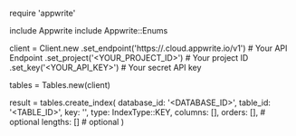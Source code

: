 require 'appwrite'

include Appwrite
include Appwrite::Enums

client = Client.new
    .set_endpoint('https://<REGION>.cloud.appwrite.io/v1') # Your API Endpoint
    .set_project('<YOUR_PROJECT_ID>') # Your project ID
    .set_key('<YOUR_API_KEY>') # Your secret API key

tables = Tables.new(client)

result = tables.create_index(
    database_id: '<DATABASE_ID>',
    table_id: '<TABLE_ID>',
    key: '',
    type: IndexType::KEY,
    columns: [],
    orders: [], # optional
    lengths: [] # optional
)
